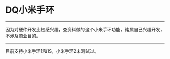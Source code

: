 # DQ小米手环

----------------

因为对硬件开发比较感兴趣，查资料做的这个小米手环功能，纯属自己兴趣开发，不涉及商业目的。

----------------

目前支持小米手环1和1S，小米手环2未测试过。
